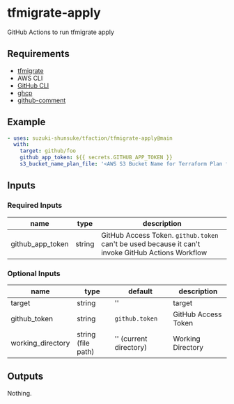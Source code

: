 # tfmigrate-apply

GitHub Actions to run tfmigrate apply

## Requirements

* [tfmigrate](https://github.com/minamijoyo/tfmigrate)
* AWS CLI
* [GitHub CLI](https://github.com/cli/cli)
* [ghcp](https://github.com/int128/ghcp)
* [github-comment](https://github.com/suzuki-shunsuke/github-comment)

## Example

```yaml
- uses: suzuki-shunsuke/tfaction/tfmigrate-apply@main
  with:
    target: github/foo
    github_app_token: ${{ secrets.GITHUB_APP_TOKEN }}
    s3_bucket_name_plan_file: '<AWS S3 Bucket Name for Terraform Plan files>'
```

## Inputs

### Required Inputs

name | type | description
--- | --- | ---
github_app_token | string | GitHub Access Token. `github.token` can't be used because it can't invoke GitHub Actions Workflow

### Optional Inputs

name | type | default | description
--- | --- | --- | ---
target | string | '' | target
github_token | string | `github.token` | GitHub Access Token
working_directory | string (file path) | '' (current directory) | Working Directory

## Outputs

Nothing.
